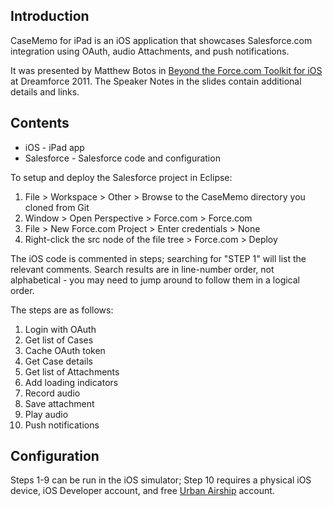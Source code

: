 Introduction
------------

CaseMemo for iPad is an iOS application that showcases Salesforce.com integration using OAuth, audio Attachments, and push notifications. 

It was presented by Matthew Botos in [Beyond the Force.com Toolkit for iOS](http://www.slideshare.net/matthewbotos/beyond-the-forcecom-toolkit-for-ios-dreamforce-2011) at Dreamforce 2011. The Speaker Notes in the slides contain additional details and links.


Contents
--------

* iOS - iPad app  
* Salesforce - Salesforce code and configuration

To setup and deploy the Salesforce project in Eclipse:
1. File > Workspace > Other > Browse to the CaseMemo directory you cloned from Git
2. Window > Open Perspective > Force.com > Force.com
3. File > New Force.com Project > Enter credentials > None 
4. Right-click the src node of the file tree > Force.com > Deploy

The iOS code is commented in steps; searching for "STEP 1" will list the relevant comments. 
Search results are in line-number order, not alphabetical - you may need to jump around to follow them in a logical order.   

The steps are as follows:

1. Login with OAuth
2. Get list of Cases
3. Cache OAuth token
4. Get Case details
5. Get list of Attachments
6. Add loading indicators
7. Record audio
8. Save attachment
9. Play audio
10. Push notifications


Configuration
-------------

Steps 1-9 can be run in the iOS simulator; Step 10 requires a physical iOS device, iOS Developer account, and free [Urban Airship](http://urbanairship.com/) account. 

